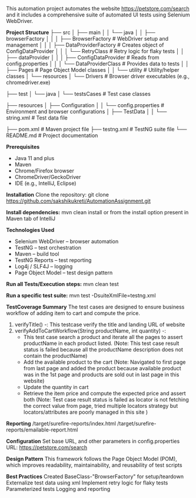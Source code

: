 This automation project automates the website https://petstore.com/search and it includes a comprehensive suite of automated UI tests using Selenium WebDriver.

**Project Structure**
├── src
│   ├── main
│   │   └── java
│   │       ├── browserFactory
│   │       │   ├── BrowserFactory         # WebDriver setup and management
│   │       │   ├── DataProviderFactory    # Creates object of ConfigDataProvider
│   │       │   └── RetryClass             # Retry logic for flaky tests
│   │       ├── dataProvider
│   │       │   ├── ConfigDataProvider     # Reads from config.properties
│   │       │   └── DataProviderClass      # Provides data to tests
│   │       ├── Pages                      # Page Object Model classes
│   │       └── utility                    # Utility/helper classes
│   └── resources
│       └── Drivers                        # Browser driver executables (e.g., chromedriver.exe)

├── test
│   └── java
│       └── testsCases                     # Test case classes

├── resources
│   ├── Configuration
│   │   └── config.properties             # Environment and browser configurations
│   ├── TestData
│   │   └── string.xml                    # Test data file

├── pom.xml                               # Maven project file
├── testng.xml                            # TestNG suite file
└── README.md                             # Project documentation

**Prerequisites**
* Java 11 and plus
* Maven
* Chrome/Firefox browser
* ChromeDriver/GeckoDriver
* IDE (e.g., IntelliJ, Eclipse)

**Installation**
Clone the repository:
git clone https://github.com/sakshikukreti/AutomationAssignment.git

**Install dependencies:**
mvn clean install or from the install option present in Maven tab of IntelliJ

**Technologies Used**
* Selenium WebDriver – browser automation
* TestNG – test orchestration
* Maven – build tool
* TestNG Reports – test reporting
* Log4j / SLF4J – logging
* Page Object Model – test design pattern

**Run all Tests/Execution steps:**
mvn clean test

**Run a specific test suite:**
mvn test -DsuiteXmlFile=testng.xml

**TestCoverage Summary**
The test cases are designed to ensure business workflow of adding item to cart and compute the price.
1. verifyTitle() -: This testcase verify the title and landing URL of website
2. verifyAddToCartWorkflow(String productName, int quantity) -:
   - This test case search a product and iterate all the pages to assert productName in each product listed. (Note: This test case result status is failed because all the productName description does not contain the productName)
   - Add the available product to the cart (Note: Navigated to first page from last page and added the product because available product was in the 1st page and products are sold out in last page in this website)
   - Update the quantity in cart 
   - Retrieve the item price and compute the expected price and assert both (Note: Test case result status is failed as locator is not fetching the correct value from page, tried multiple locators strategy but locators/attributes are poorly managed in this site )
   
**Reporting**
/target/surefire-reports/index.html
/target/surefire-reports/emailable-report.html

**Configuration**
Set base URL, and other parameters in config.properties
URL: https://petstore.com/search

**Design Pattern**
This framework follows the Page Object Model (POM), which improves readability, maintainability, and reusability of test scripts

**Best Practices**
Created BaseClass-"BrowserFactory" for setup/teardown
Externalize test data using xml
Implement retry logic for flaky tests
Parameterized tests
Logging and reporting
